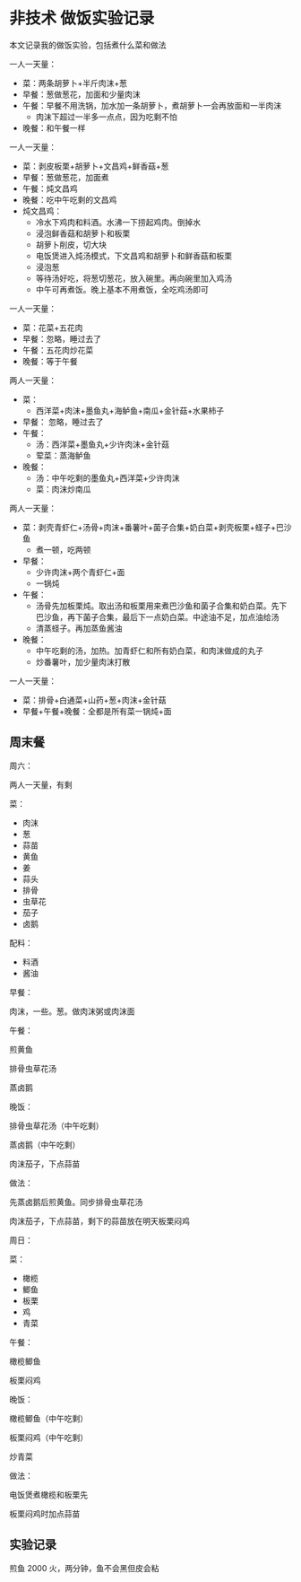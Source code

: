 # 非技术 做饭实验记录

本文记录我的做饭实验，包括煮什么菜和做法

<!--more-->

一人一天量：

- 菜：两条胡萝卜+半斤肉沫+葱
- 早餐：葱做葱花，加面和少量肉沫
- 午餐：早餐不用洗锅，加水加一条胡萝卜，煮胡萝卜一会再放面和一半肉沫
  - 肉沫下超过一半多一点点，因为吃剩不怕
- 晚餐：和午餐一样

一人一天量：

- 菜：剥皮板栗+胡萝卜+文昌鸡+鲜香菇+葱
- 早餐：葱做葱花，加面煮
- 午餐：炖文昌鸡
- 晚餐：吃中午吃剩的文昌鸡
- 炖文昌鸡：
  - 冷水下鸡肉和料酒。水沸一下捞起鸡肉。倒掉水
  - 浸泡鲜香菇和胡萝卜和板栗
  - 胡萝卜削皮，切大块
  - 电饭煲进入炖汤模式，下文昌鸡和胡萝卜和鲜香菇和板栗
  - 浸泡葱
  - 等待汤好吃，将葱切葱花，放入碗里。再向碗里加入鸡汤
  - 中午可再煮饭。晚上基本不用煮饭，全吃鸡汤即可

一人一天量：

- 菜：花菜+五花肉
- 早餐：忽略，睡过去了
- 午餐：五花肉炒花菜
- 晚餐：等于午餐

两人一天量：

- 菜：
  - 西洋菜+肉沫+墨鱼丸+海鲈鱼+南瓜+金针菇+水果柿子
- 早餐： 忽略，睡过去了
- 午餐：
  - 汤：西洋菜+墨鱼丸+少许肉沫+金针菇
  - 荤菜：蒸海鲈鱼
- 晚餐：
  - 汤：中午吃剩的墨鱼丸+西洋菜+少许肉沫
  - 菜：肉沫炒南瓜

两人一天量：

- 菜：剥壳青虾仁+汤骨+肉沫+番薯叶+菌子合集+奶白菜+剥壳板栗+蛏子+巴沙鱼
  - 煮一顿，吃两顿
- 早餐：
  - 少许肉沫+两个青虾仁+面
  - 一锅炖
- 午餐：
  - 汤骨先加板栗炖。取出汤和板栗用来煮巴沙鱼和菌子合集和奶白菜。先下巴沙鱼，再下菌子合集，最后下一点奶白菜。中途油不足，加点油给汤
  - 清蒸蛏子。再加蒸鱼酱油
- 晚餐：
  - 中午吃剩的汤，加热。加青虾仁和所有奶白菜，和肉沫做成的丸子
  - 炒番薯叶，加少量肉沫打散

一人一天量：

- 菜：排骨+白通菜+山药+葱+肉沫+金针菇
- 早餐+午餐+晚餐：全都是所有菜一锅炖+面

## 周末餐

周六：

两人一天量，有剩

菜：

- 肉沫
- 葱
- 蒜苗
- 黄鱼
- 姜
- 蒜头
- 排骨
- 虫草花
- 茄子
- 卤鹅

配料：

- 料酒
- 酱油

早餐：

肉沫，一些。葱。做肉沫粥或肉沫面

午餐：

煎黄鱼

排骨虫草花汤

蒸卤鹅

晚饭：

排骨虫草花汤（中午吃剩）

蒸卤鹅（中午吃剩）

肉沫茄子，下点蒜苗

做法：

先蒸卤鹅后煎黄鱼。同步排骨虫草花汤

肉沫茄子，下点蒜苗，剩下的蒜苗放在明天板栗闷鸡


周日：

菜：

- 橄榄
- 鲫鱼
- 板栗
- 鸡
- 青菜

午餐：

橄榄鲫鱼

板栗闷鸡

晚饭：

橄榄鲫鱼（中午吃剩）

板栗闷鸡（中午吃剩）

炒青菜

做法：

电饭煲煮橄榄和板栗先

板栗闷鸡时加点蒜苗

## 实验记录

煎鱼 2000 火，两分钟，鱼不会黑但皮会粘